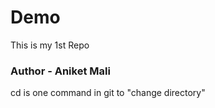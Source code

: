 # Demo
This is my 1st Repo
<br>
<h3>Author - Aniket Mali</h3>
cd is one command in git to "change directory"

